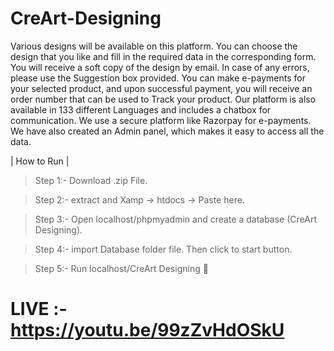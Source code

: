 # CreArt-Designing 

Various designs will be available on this platform. You can choose the design that you like and fill in the required data in the corresponding form. You will receive a soft copy of the design by email. In case of any errors, please use the Suggestion box provided. You can make e-payments for your selected product, and upon 
successful payment, you will receive an order number that can be used to Track your product. Our platform is also available in 133 different Languages and includes a chatbox for communication. We use a secure platform like Razorpay for e-payments. We have also created an Admin panel, which makes it easy to access all the data.

| How to Run | 

>Step 1:- Download .zip File. 

>Step 2:- extract and Xamp -> htdocs -> Paste here.

>Step 3:- Open localhost/phpmyadmin and create a database (CreArt Designing). 

>Step 4:- import Database folder file. Then click to start button. 

>Step 5:- Run localhost/CreArt Designing 🚩

# LIVE :- https://youtu.be/99zZvHdOSkU
